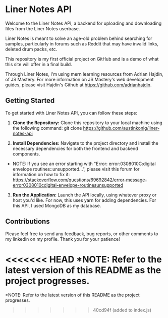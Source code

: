 # Liner Notes API

Welcome to the Liner Notes API, a backend for uploading and downloading files from the Liner Notes userbase.

Liner Notes is meant to solve an age-old problem behind searching for samples, particularly in forums such as Reddit that may have invalid links, deleted drum packs, etc.

This repository is my first official project on GitHub and is a demo of what this site will offer in a final build.

Through Liner Notes, I'm using mern learning resources from Adrian Hajdin, of JS Mastery. For more information on JS Mastery's web development guides, please visit Hajdin's Github at https://github.com/adrianhajdin.

## Getting Started

To get started with Liner Notes API, you can follow these steps:

1. **Clone the Repository:** Clone this repository to your local machine using the following command: git clone https://github.com/austinkonig/liner-notes-api

2. **Install Dependencies:** Navigate to the project directory and install the necessary dependencies for both the frontend and backend components.
- NOTE: If you see an error starting with "Error: error:0308010C:digital envelope routines::unsupported...", please visit this forum for information on how to fix it:
https://stackoverflow.com/questions/69692842/error-message-error0308010cdigital-envelope-routinesunsupported

3. **Run the Application:** Launch the API locally, using whatever proxy or host you'd like. For now, this uses yarn for adding dependencies. For this API, I used MongoDB as my database.

## Contributions

Please feel free to send any feedback, bug reports, or other comments to my linkedin on my profile. Thank you for your patience!
        
<<<<<<< HEAD
*NOTE: Refer to the latest version of this README as the project progresses.
=======
*NOTE: Refer to the latest version of this README as the project progresses.
>>>>>>> 40cd94f (added to index.js)
